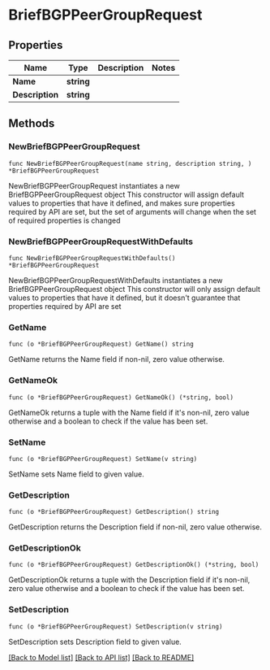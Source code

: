 # BriefBGPPeerGroupRequest

## Properties

Name | Type | Description | Notes
------------ | ------------- | ------------- | -------------
**Name** | **string** |  | 
**Description** | **string** |  | 

## Methods

### NewBriefBGPPeerGroupRequest

`func NewBriefBGPPeerGroupRequest(name string, description string, ) *BriefBGPPeerGroupRequest`

NewBriefBGPPeerGroupRequest instantiates a new BriefBGPPeerGroupRequest object
This constructor will assign default values to properties that have it defined,
and makes sure properties required by API are set, but the set of arguments
will change when the set of required properties is changed

### NewBriefBGPPeerGroupRequestWithDefaults

`func NewBriefBGPPeerGroupRequestWithDefaults() *BriefBGPPeerGroupRequest`

NewBriefBGPPeerGroupRequestWithDefaults instantiates a new BriefBGPPeerGroupRequest object
This constructor will only assign default values to properties that have it defined,
but it doesn't guarantee that properties required by API are set

### GetName

`func (o *BriefBGPPeerGroupRequest) GetName() string`

GetName returns the Name field if non-nil, zero value otherwise.

### GetNameOk

`func (o *BriefBGPPeerGroupRequest) GetNameOk() (*string, bool)`

GetNameOk returns a tuple with the Name field if it's non-nil, zero value otherwise
and a boolean to check if the value has been set.

### SetName

`func (o *BriefBGPPeerGroupRequest) SetName(v string)`

SetName sets Name field to given value.


### GetDescription

`func (o *BriefBGPPeerGroupRequest) GetDescription() string`

GetDescription returns the Description field if non-nil, zero value otherwise.

### GetDescriptionOk

`func (o *BriefBGPPeerGroupRequest) GetDescriptionOk() (*string, bool)`

GetDescriptionOk returns a tuple with the Description field if it's non-nil, zero value otherwise
and a boolean to check if the value has been set.

### SetDescription

`func (o *BriefBGPPeerGroupRequest) SetDescription(v string)`

SetDescription sets Description field to given value.



[[Back to Model list]](../README.md#documentation-for-models) [[Back to API list]](../README.md#documentation-for-api-endpoints) [[Back to README]](../README.md)


